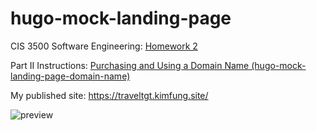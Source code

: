 # hugo-mock-landing-page

CIS 3500 Software Engineering: [Homework 2](https://cis-3500.github.io/docs/example/homeworks/homework-2)

Part II Instructions: [Purchasing and Using a Domain Name \(hugo-mock-landing-page-domain-name\)](https://cis-3500.github.io/docs/example/homeworks/homework-2/#part-iii-purchasing-and-using-a-domain-name-hugo-mock-landing-page-domain-name)

My published site: https://traveltgt.kimfung.site/


![preview](static/images/site-preview.png)
